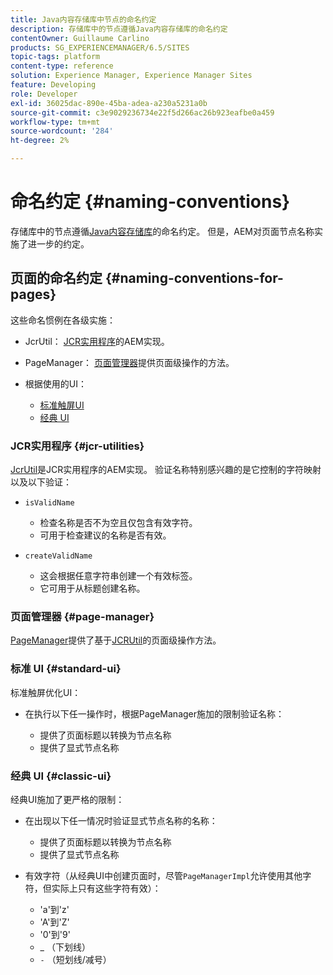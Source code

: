 ```yaml
---
title: Java内容存储库中节点的命名约定
description: 存储库中的节点遵循Java内容存储库的命名约定
contentOwner: Guillaume Carlino
products: SG_EXPERIENCEMANAGER/6.5/SITES
topic-tags: platform
content-type: reference
solution: Experience Manager, Experience Manager Sites
feature: Developing
role: Developer
exl-id: 36025dac-890e-45ba-adea-a230a5231a0b
source-git-commit: c3e9029236734e22f5d266ac26b923eafbe0a459
workflow-type: tm+mt
source-wordcount: '284'
ht-degree: 2%

---
```


# 命名约定 {#naming-conventions}

存储库中的节点遵循[Java内容存储库](/help/sites-developing/the-basics.md#java-content-repository)的命名约定。 但是，AEM对页面节点名称实施了进一步的约定。

## 页面的命名约定 {#naming-conventions-for-pages}

这些命名惯例在各级实施：

* JcrUtil： [JCR实用程序](#jcr-utilities)的AEM实现。
* PageManager： [页面管理器](#page-manager)提供页面级操作的方法。
* 根据使用的UI：

   * [标准触屏UI](#standard-ui)
   * [经典 UI](#classic-ui)

### JCR实用程序 {#jcr-utilities}

[JcrUtil](https://helpx.adobe.com/experience-manager/6-5/sites/developing/using/reference-materials/javadoc/index.html?com/day/cq/commons/jcr/JcrUtil.html)是JCR实用程序的AEM实现。 验证名称特别感兴趣的是它控制的字符映射以及以下验证：

* `isValidName`

   * 检查名称是否不为空且仅包含有效字符。
   * 可用于检查建议的名称是否有效。

* `createValidName`

   * 这会根据任意字符串创建一个有效标签。
   * 它可用于从标题创建名称。

### 页面管理器 {#page-manager}

[PageManager](https://helpx.adobe.com/experience-manager/6-5/sites/developing/using/reference-materials/javadoc/com/day/cq/wcm/api/PageManager.html)提供了基于[JCRUtil](#jcr-utilities)的页面级操作方法。

### 标准 UI {#standard-ui}

标准触屏优化UI：

* 在执行以下任一操作时，根据PageManager施加的限制验证名称：

   * 提供了页面标题以转换为节点名称
   * 提供了显式节点名称

### 经典 UI {#classic-ui}

经典UI施加了更严格的限制：

* 在出现以下任一情况时验证显式节点名称的名称：

   * 提供了页面标题以转换为节点名称
   * 提供了显式节点名称

* 有效字符（从经典UI中创建页面时，尽管`PageManagerImpl`允许使用其他字符，但实际上只有这些字符有效）：

   * &#39;a&#39;到&#39;z&#39;
   * &#39;A&#39;到&#39;Z&#39;
   * &#39;0&#39;到&#39;9&#39;
   * _ （下划线）
   * `-` （短划线/减号）
